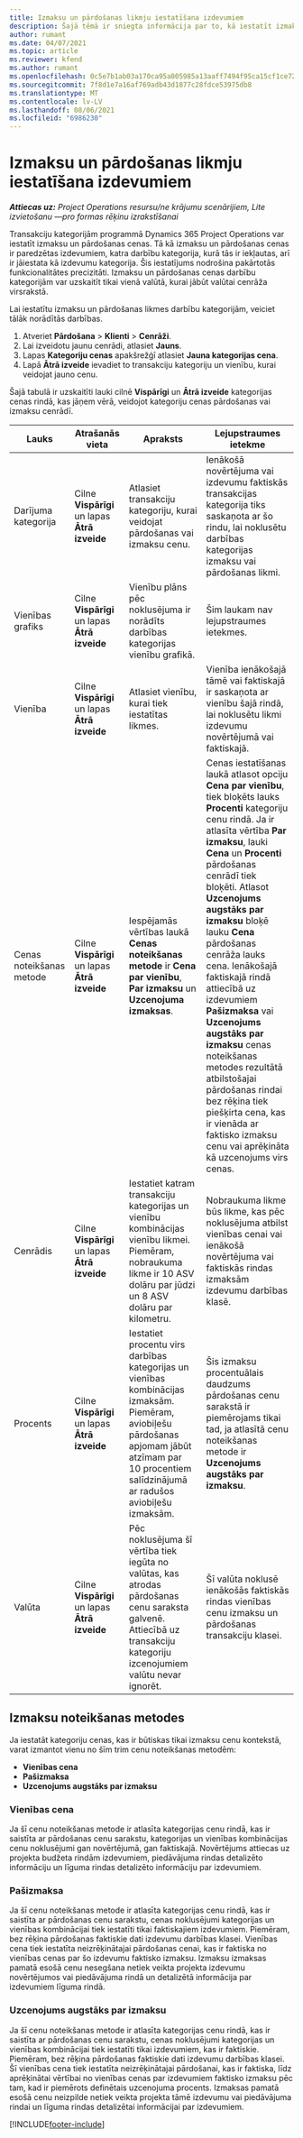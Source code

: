 ```yaml
---
title: Izmaksu un pārdošanas likmju iestatīšana izdevumiem
description: Šajā tēmā ir sniegta informācija par to, kā iestatīt izmaksu un pārdošanas likmes darbību un izdevumu kategorijām.
author: rumant
ms.date: 04/07/2021
ms.topic: article
ms.reviewer: kfend
ms.author: rumant
ms.openlocfilehash: 0c5e7b1ab03a170ca95a005985a13aaff7494f95ca15cf1ce726674ae9a14222
ms.sourcegitcommit: 7f8d1e7a16af769adb43d1877c28fdce53975db8
ms.translationtype: MT
ms.contentlocale: lv-LV
ms.lasthandoff: 08/06/2021
ms.locfileid: "6986230"
---
```

# <a name="set-up-cost-and-sales-rates-for-expenses"></a>Izmaksu un pārdošanas likmju iestatīšana izdevumiem

_**Attiecas uz:** Project Operations resursu/ne krājumu scenārijiem, Lite izvietošanu —pro formas rēķinu izrakstīšanai_

Transakciju kategorijām programmā Dynamics 365 Project Operations var iestatīt izmaksu un pārdošanas cenas. Tā kā izmaksu un pārdošanas cenas ir paredzētas izdevumiem, katra darbību kategorija, kurā tās ir iekļautas, arī ir jāiestata kā izdevumu kategorija. Šis iestatījums nodrošina pakārtotās funkcionalitātes precizitāti. Izmaksu un pārdošanas cenas darbību kategorijām var uzskaitīt tikai vienā valūtā, kurai jābūt valūtai cenrāža virsrakstā.

Lai iestatītu izmaksu un pārdošanas likmes darbību kategorijām, veiciet tālāk norādītās darbības. 

1. Atveriet **Pārdošana** > **Klienti** > **Cenrāži**.
2. Lai izveidotu jaunu cenrādi, atlasiet **Jauns**. 
3. Lapas **Kategoriju cenas** apakšrežģī atlasiet **Jauna kategorijas cena**. 
4. Lapā **Ātrā izveide** ievadiet to transakciju kategoriju un vienību, kurai veidojat jauno cenu.

Šajā tabulā ir uzskaitīti lauki cilnē **Vispārīgi** un **Ātrā izveide** kategorijas cenas rindā, kas jāņem vērā, veidojot kategoriju cenas pārdošanas vai izmaksu cenrādī.

| Lauks | Atrašanās vieta | Apraksts | Lejupstraumes ietekme |
| --- | --- | --- | --- |
| Darījuma kategorija | Cilne **Vispārīgi** un lapas **Ātrā izveide** | Atlasiet transakciju kategoriju, kurai veidojat pārdošanas vai izmaksu cenu. | Ienākošā novērtējuma vai izdevumu faktiskās transakcijas kategorija tiks saskaņota ar šo rindu, lai noklusētu darbības kategorijas izmaksu vai pārdošanas likmi. |
| Vienības grafiks | Cilne **Vispārīgi** un lapas **Ātrā izveide** | Vienību plāns pēc noklusējuma ir norādīts darbības kategorijas vienību grafikā. | Šim laukam nav lejupstraumes ietekmes. |
| Vienība | Cilne **Vispārīgi** un lapas **Ātrā izveide** | Atlasiet vienību, kurai tiek iestatītas likmes. | Vienība ienākošajā tāmē vai faktiskajā ir saskaņota ar vienību šajā rindā, lai noklusētu likmi izdevumu novērtējumā vai faktiskajā. |
| Cenas noteikšanas metode | Cilne **Vispārīgi** un lapas **Ātrā izveide** | Iespējamās vērtības laukā **Cenas noteikšanas metode** ir **Cena par vienību**, **Par izmaksu** un **Uzcenojuma izmaksas**. | Cenas iestatīšanas laukā atlasot opciju **Cena par vienību**, tiek bloķēts lauks **Procenti** kategoriju cenu rindā. Ja ir atlasīta vērtība **Par izmaksu**, lauki **Cena** un **Procenti** pārdošanas cenrādī tiek bloķēti. Atlasot **Uzcenojums augstāks par izmaksu** bloķē lauku **Cena** pārdošanas cenrāža lauks cena. Ienākošajā faktiskajā rindā attiecībā uz izdevumiem **Pašizmaksa** vai **Uzcenojums augstāks par izmaksu** cenas noteikšanas metodes rezultātā atbilstošajai pārdošanas rindai bez rēķina tiek piešķirta cena, kas ir vienāda ar faktisko izmaksu cenu vai aprēķināta kā uzcenojums virs cenas. |
| Cenrādis | Cilne **Vispārīgi** un lapas **Ātrā izveide** | Iestatiet katram transakciju kategorijas un vienību kombinācijas vienību likmei. Piemēram, nobraukuma likme ir 10 ASV dolāru par jūdzi un 8 ASV dolāru par kilometru. | Nobraukuma likme būs likme, kas pēc noklusējuma atbilst vienības cenai vai ienākošā novērtējuma vai faktiskās rindas izmaksām izdevumu darbības klasē.|
| Procents | Cilne **Vispārīgi** un lapas **Ātrā izveide** | Iestatiet procentu virs darbības kategorijas un vienības kombinācijas izmaksām. Piemēram, aviobiļešu pārdošanas apjomam jābūt atzīmam par 10 procentiem salīdzinājumā ar radušos aviobiļešu izmaksām. | Šis izmaksu procentuālais daudzums pārdošanas cenu sarakstā ir piemērojams tikai tad, ja atlasītā cenu noteikšanas metode ir **Uzcenojums augstāks par izmaksu**. |
| Valūta | Cilne **Vispārīgi** un lapas **Ātrā izveide** | Pēc noklusējuma šī vērtība tiek iegūta no valūtas, kas atrodas pārdošanas cenu saraksta galvenē. Attiecībā uz transakciju kategoriju izcenojumiem valūtu nevar ignorēt. | Šī valūta noklusē ienākošās faktiskās rindas vienības cenu izmaksu un pārdošanas transakciju klasei. |

## <a name="pricing-methods-for-expenses"></a>Izmaksu noteikšanas metodes

Ja iestatāt kategoriju cenas, kas ir būtiskas tikai izmaksu cenu kontekstā, varat izmantot vienu no šīm trim cenu noteikšanas metodēm:

- **Vienības cena**
- **Pašizmaksa**
- **Uzcenojums augstāks par izmaksu**

### <a name="price-per-unit"></a>Vienības cena
Ja šī cenu noteikšanas metode ir atlasīta kategorijas cenu rindā, kas ir saistīta ar pārdošanas cenu sarakstu, kategorijas un vienības kombinācijas cenu noklusējumi gan novērtējumā, gan faktiskajā. Novērtējums attiecas uz projekta budžeta rindām izdevumiem, piedāvājuma rindas detalizēto informāciju un līguma rindas detalizēto informāciju par izdevumiem.

### <a name="at-cost"></a>Pašizmaksa
Ja šī cenu noteikšanas metode ir atlasīta kategorijas cenu rindā, kas ir saistīta ar pārdošanas cenu sarakstu, cenas noklusējumi kategorijas un vienības kombinācijai tiek iestatīti tikai faktiskajiem izdevumiem. Piemēram, bez rēķina pārdošanas faktiskie dati izdevumu darbības klasei. Vienības cena tiek iestatīta neizrēķinātajai pārdošanas cenai, kas ir faktiska no vienības cenas par šo izdevumu faktisko izmaksu. Izmaksu izmaksas pamatā esošā cenu nesegšana netiek veikta projekta izdevumu novērtējumos vai piedāvājuma rindā un detalizētā informācija par izdevumiem līguma rindā.

### <a name="markup-over-cost"></a>Uzcenojums augstāks par izmaksu
Ja šī cenu noteikšanas metode ir atlasīta kategorijas cenu rindā, kas ir saistīta ar pārdošanas cenu sarakstu, cenas noklusējumi kategorijas un vienības kombinācijai tiek iestatīti tikai izdevumiem, kas ir faktiskie. Piemēram, bez rēķina pārdošanas faktiskie dati izdevumu darbības klasei. Šī vienības cena tiek iestatīta neizrēķinātajai pārdošanai, kas ir faktiska, līdz aprēķinātai vērtībai no vienības cenas par izdevumiem faktisko izmaksu pēc tam, kad ir piemērots definētais uzcenojuma procents. Izmaksas pamatā esošā cenu neizpilde netiek veikta projekta tāmē izdevumu vai piedāvājuma rindai un līguma rindas detalizētai informācijai par izdevumiem.


[!INCLUDE[footer-include](../includes/footer-banner.md)]
